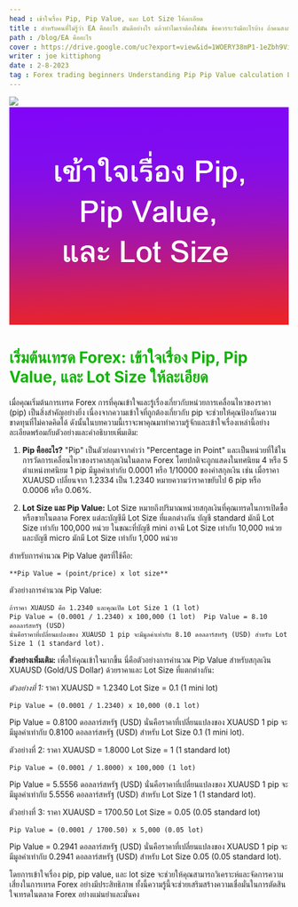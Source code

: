 ```yaml
---
head : เข้าใจเรื่อง Pip, Pip Value, และ Lot Size ให้ละเอียด
title : สำหรับคนที่ไม่รู้ว่า EA คืออะไร มันดีอย่างไร แล้วทำไมเราต้องใช่มัน ข้อควรระวังมีอะไรบ้าง ถ้าคนสงสัย บทความนี้มีคำตอบเข้าไปอ่านเลย
path : /blog/EA คืออะไร
cover : https://drive.google.com/uc?export=view&id=1WOERY38mP1-1eZbh9VioxB37VN8uT7jq
writer : joe kittiphong
date : 2-8-2023
tag : Forex trading beginners Understanding Pip Pip Value calculation Lot Size explanation Forex market basics Percentage in Point (pip) Forex trading concepts Forex trading guide Forex trading education Pip calculation example Lot Size and risk management Pip Value significance Forex trading terminology Currency pair movement Forex trading fundamentals
---
```



![](https://drive.google.com/uc?export=view&id=1Jofz47PWNxGY9aCviAab3K5rykW3cizL)
![](../content-image/blog-3.png)

# <font color=#0fb503>เริ่มต้นเทรด Forex: เข้าใจเรื่อง Pip, Pip Value, และ Lot Size ให้ละเอียด</font>


เมื่อคุณเริ่มต้นการเทรด Forex การที่คุณเข้าใจและรู้เรื่องเกี่ยวกับหน่วยการเคลื่อนไหวของราคา (pip) เป็นสิ่งสำคัญอย่างยิ่ง เนื่องจากความเข้าใจที่ถูกต้องเกี่ยวกับ pip จะช่วยให้คุณป้องกันความขาดทุนที่ไม่คาดคิดได้ ดังนั้นในบทความนี้เราจะพาคุณมาทำความรู้จักและเข้าใจเรื่องเหล่านี้อย่างละเอียดพร้อมกับตัวอย่างและคำอธิบายเพิ่มเติม:

1. **Pip คืออะไร?**
"Pip" เป็นตัวย่อมาจากคำว่า "Percentage in Point" และเป็นหน่วยที่ใช้ในการวัดการเคลื่อนไหวของราคาสกุลเงินในตลาด Forex โดยปกติจะถูกแสดงในทศนิยม 4 หรือ 5 ตำแหน่งทศนิยม 1 pip มีมูลค่าเท่ากับ 0.0001 หรือ 1/10000 ของค่าสกุลเงิน เช่น เมื่อราคา XUAUSD เปลี่ยนจาก 1.2334 เป็น 1.2340 หมายความว่าราคาขยับไป 6 pip หรือ 0.0006 หรือ 0.06%.

2. **Lot Size และ Pip Value:**
Lot Size หมายถึงปริมาณหน่วยสกุลเงินที่คุณเทรดในการเปิดซื้อหรือขายในตลาด Forex แต่ละบัญชีมี Lot Size ที่แตกต่างกัน 
บัญชี standard มักมี Lot Size เท่ากับ 100,000 หน่วย 
ในขณะที่บัญชี mini อาจมี Lot Size เท่ากับ 10,000 หน่วย 
และบัญชี micro มักมี Lot Size เท่ากับ 1,000 หน่วย

 สำหรับการคำนวณ Pip Value สูตรที่ใช้คือ:
```
**Pip Value = (point/price) x lot size**
```

ตัวอย่างการคำนวณ Pip Value:
```
ถ้าราคา XUAUSD คือ 1.2340 และคุณเปิด Lot Size 1 (1 lot)
Pip Value = (0.0001 / 1.2340) x 100,000 (1 lot)  Pip Value = 8.10 ดอลลาร์สหรัฐ (USD)
นั่นคือราคาที่เปลี่ยนแปลงของ XUAUSD 1 pip จะมีมูลค่าเท่ากับ 8.10 ดอลลาร์สหรัฐ (USD) สำหรับ Lot Size 1 (1 standard lot).
```

**ตัวอย่างเพิ่มเติม:**
เพื่อให้คุณเข้าใจมากขึ้น นี่คือตัวอย่างการคำนวณ Pip Value สำหรับสกุลเงิน XUAUSD (Gold/US Dollar) ด้วยราคาและ Lot Size ที่แตกต่างกัน:

*ตัวอย่างที่ 1:* ราคา XUAUSD = 1.2340 Lot Size = 0.1 (1 mini lot)
```
Pip Value = (0.0001 / 1.2340) x 10,000 (0.1 lot) 
```
Pip Value = 0.8100 ดอลลาร์สหรัฐ (USD)
นั่นคือราคาที่เปลี่ยนแปลงของ XUAUSD 1 pip จะมีมูลค่าเท่ากับ 0.8100 ดอลลาร์สหรัฐ (USD) สำหรับ Lot Size 0.1 (1 mini lot).

ตัวอย่างที่ 2: ราคา XUAUSD = 1.8000 Lot Size = 1 (1 standard lot)
```
Pip Value = (0.0001 / 1.8000) x 100,000 (1 lot) 
```
Pip Value = 5.5556 ดอลลาร์สหรัฐ (USD)
นั่นคือราคาที่เปลี่ยนแปลงของ XUAUSD 1 pip จะมีมูลค่าเท่ากับ 5.5556 ดอลลาร์สหรัฐ (USD) สำหรับ Lot Size 1 (1 standard lot).

ตัวอย่างที่ 3: ราคา XUAUSD = 1700.50 Lot Size = 0.05 (0.05 standard lot)
```
Pip Value = (0.0001 / 1700.50) x 5,000 (0.05 lot) 
```
Pip Value = 0.2941 ดอลลาร์สหรัฐ (USD)
นั่นคือราคาที่เปลี่ยนแปลงของ XUAUSD 1 pip จะมีมูลค่าเท่ากับ 0.2941 ดอลลาร์สหรัฐ (USD) สำหรับ Lot Size 0.05 (0.05 standard lot).

โดยการเข้าใจเรื่อง pip, pip value, และ lot size จะช่วยให้คุณสามารถวิเคราะห์และจัดการความเสี่ยงในการเทรด Forex อย่างมีประสิทธิภาพ ทั้งนี้ความรู้นี้จะช่วยเสริมสร้างความเชื่อมั่นในการตัดสินใจเทรดในตลาด Forex อย่างแม่นยำและมั่นคง
